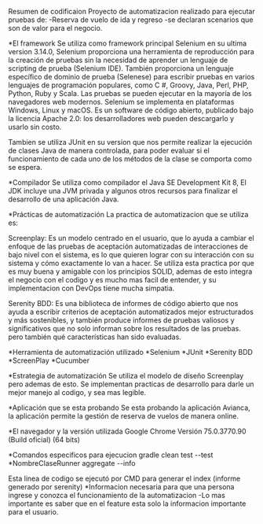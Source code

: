 Resumen de codificaion
Proyecto de automatizacion realizado para ejecutar pruebas de: -Reserva de vuelo de ida y regreso -se declaran scenarios que son de valor para el negocio.

*El framework
Se utiliza como framework principal Selenium en su ultima version 3.14.0, Selenium proporciona una herramienta de reproducción para la creación de pruebas sin la necesidad de aprender un lenguaje de scripting de prueba (Selenium IDE). También proporciona un lenguaje específico de dominio de prueba (Selenese) para escribir pruebas en varios lenguajes de programación populares, como C #, Groovy, Java, Perl, PHP, Python, Ruby y Scala. Las pruebas se pueden ejecutar en la mayoría de los navegadores web modernos. Selenium se implementa en plataformas Windows, Linux y macOS. Es un software de código abierto, publicado bajo la licencia Apache 2.0: los desarrolladores web pueden descargarlo y usarlo sin costo.

Tambien se utiliza JUnit en su version que nos permite realizar la ejecución de clases Java de manera controlada, para poder evaluar si el funcionamiento de cada uno de los métodos de la clase se comporta como se espera.

*Compilador
Se utiliza como compilador el Java SE Development Kit 8, El JDK incluye una JVM privada y algunos otros recursos para finalizar el desarrollo de una aplicación Java.

*Prácticas de automatización
La practica de automatizacion que se utiliza es:

Screenplay: Es un modelo centrado en el usuario, que lo ayuda a cambiar el enfoque de las pruebas de aceptación automatizadas de interacciones de bajo nivel con el sistema, es lo que quieren lograr con su interacción con su sistema y cómo exactamente lo van a hacer. Se utiliza esta practica por que es muy buena y amigable con los principios SOLID, ademas de esto integra el negocio con el codigo y es mucho mas facil de entender, y su implementacion con DevOps tiene mucha simpatia.

Serenity BDD: Es una biblioteca de informes de código abierto que nos ayuda a escribir criterios de aceptación automatizados mejor estructurados y más sostenibles, y también produce informes de pruebas valiosos y significativos que no solo informan sobre los resultados de las pruebas. pero también qué características han sido evaluadas.

*Herramienta de automatización utilizado
*Selenium *JUnit *Serenity BDD *ScreenPlay *Cucumber

*Estrategia de automatización
Se utiliza el modelo de diseño Screenplay pero ademas de esto. Se implementan practicas de desarrollo para darle un mejor manejo al codigo, y sea mas legible.

*Aplicación que se esta probando
Se esta probando la aplicación Avianca, la aplicación permite la gestión de reserva de vuelos de manera online.

*El navegador y la versión utilizada
Google Chrome Versión 75.0.3770.90 (Build oficial) (64 bits)

*Comandos especificos para ejecucion
gradle clean test --test *NombreClaseRunner aggregate --info

Esta linea de codigo se ejecutó por CMD para generar el index (informe generado por serenity)
*Informacion necesaria para que una persona ingrese y conozca el funcionamiento de la automatizacion
-Lo mas importante es saber que en el feature esta solo la informacion importante para el usuario.
